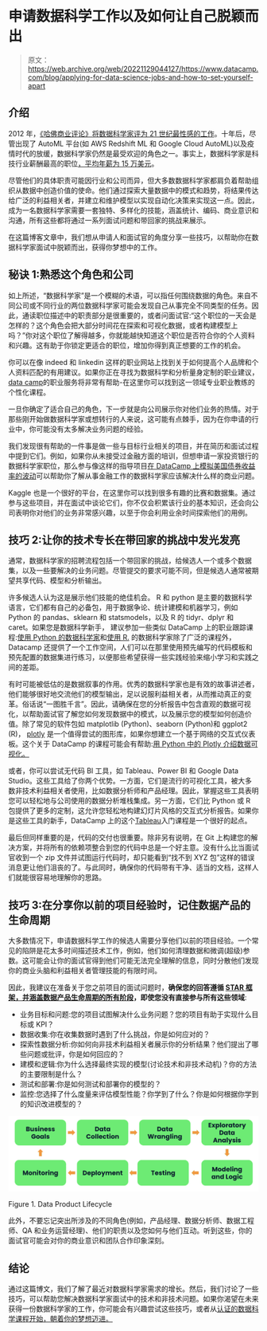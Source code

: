 # 申请数据科学工作以及如何让自己脱颖而出

> 原文：<https://web.archive.org/web/20221129044127/https://www.datacamp.com/blog/applying-for-data-science-jobs-and-how-to-set-yourself-apart>

## 介绍

2012 年，[《哈佛商业评论》将数据科学家评为 21 世纪最性感的工作](https://web.archive.org/web/20221221030718/https://hbr.org/2012/10/data-scientist-the-sexiest-job-of-the-21st-century)。十年后，尽管出现了 AutoML 平台(如 AWS Redshift ML 和 Google Cloud AutoML)以及疫情时代的放缓，数据科学家仍然是最受欢迎的角色之一。事实上，数据科学家是科技行业薪酬最高的职位[，平均年薪为 15 万美元](https://web.archive.org/web/20221221030718/https://www.hiringlab.org/2018/03/15/data-science-job-postings-growing-quickly)。

尽管他们的具体职责可能因行业和公司而异，但大多数数据科学家都肩负着帮助组织从数据中创造价值的使命。他们通过探索大量数据中的模式和趋势，将结果传达给广泛的利益相关者，并建立和维护模型以实现自动化决策来实现这一点。因此，成为一名数据科学家需要一套独特、多样化的技能，涵盖统计、编码、商业意识和沟通，所有这些都将通过一系列面试问题和带回家的挑战来展示。

在这篇博客文章中，我们想从申请人和面试官的角度分享一些技巧，以帮助你在数据科学家面试中脱颖而出，获得你梦想中的工作。

## 秘诀 1:熟悉这个角色和公司

如上所述，“数据科学家”是一个模糊的术语，可以指任何围绕数据的角色。来自不同公司或不同行业的两位数据科学家可能会发现自己从事完全不同类型的任务。因此，通读职位描述中的职责部分是很重要的，或者问面试官:“这个职位的一天会是怎样的？这个角色会把大部分时间花在探索和可视化数据，或者构建模型上吗？”你对这个职位了解得越多，你就能越快知道这个职位是否符合你的个人资料和兴趣。这有助于你锁定更适合的职位，增加你得到真正想要的工作的机会。

你可以在像 indeed 和 linkedin 这样的职业网站上找到关于如何提高个人品牌和个人资料匹配的有用建议。如果你正在寻找为数据科学和分析量身定制的职业建议，[data camp](https://web.archive.org/web/20221221030718/https://www.datacamp.com/careerservices)的职业服务将非常有帮助-在这里你可以找到这一领域专业职业教练的个性化课程。

一旦你确定了适合自己的角色，下一步就是向公司展示你对他们业务的热情。对于那些刚开始做数据科学家或想转行的人来说，这可能有点棘手，因为在你申请的行业中，你可能没有太多解决业务问题的经验。

我们发现很有帮助的一件事是做一些与目标行业相关的项目，并在简历和面试过程中提到它们。例如，如果你从未接受过金融方面的培训，但想申请一家投资银行的数据科学家职位，那么参与像这样的指导项目[在 DataCamp 上模拟美国债券收益率的波动](https://web.archive.org/web/20221221030718/https://www.datacamp.com/projects/738)可以帮助你了解从事金融工作的数据科学家应该解决什么样的商业问题。

Kaggle 也是一个很好的平台，在这里你可以找到很多有趣的比赛和数据集。通过参与这些项目，并在面试中谈论它们，你不仅会积累该行业的基本知识，还会向公司表明你对他们的业务非常感兴趣，以至于你会利用业余时间探索他们的用例。

## 技巧 2:让你的技术专长在带回家的挑战中发光发亮

通常，数据科学家的招聘流程包括一个带回家的挑战，给候选人一个或多个数据集，以及一些要解决的业务问题。尽管提交的要求可能不同，但是候选人通常被期望共享代码、模型和分析输出。

许多候选人认为这是展示他们技能的绝佳机会。 R 和 python 是主要的数据科学语言，它们都有自己的必备包，用于数据争论、统计建模和机器学习，例如 Python 的 pandas、sklearn 和 statsmodels，以及 R 的 tidyr、dplyr 和 caret。如果您是数据科学新手， 建议参加一些类似 DataCamp 上的职业跟踪课程:[使用 Python 的数据科学家](https://web.archive.org/web/20221221030718/https://www.datacamp.com/tracks/data-scientist-with-python)和[使用 R.](https://web.archive.org/web/20221221030718/https://www.datacamp.com/tracks/data-scientist-with-r) 的数据科学家除了广泛的课程外，Datacamp 还提供了一个工作空间，人们可以在那里使用预先编写的代码模板和预先配置的数据集进行练习，以便那些希望获得一些实践经验来缩小学习和实践之间的差距。

有时可能被低估的是数据叙事的作用。优秀的数据科学家也是有效的故事讲述者，他们能够很好地交流他们的模型输出，足以说服利益相关者，从而推动真正的变革。俗话说“一图胜千言”。因此，请确保在您的分析报告中包含直观的数据可视化，以帮助面试官了解您如何发现数据中的模式，以及展示您的模型如何创造价值。除了常见的软件包如 matplotlib (Python)、seaborn (Python)和 ggplot2 (R)， [plotly](https://web.archive.org/web/20221221030718/https://plotly.com/graphing-libraries) 是一个值得尝试的图形库，如果你想建立一个基于网络的交互式仪表板。这个关于 DataCamp 的课程可能会有帮助:[用 Python 中的 Plotly 介绍数据可视化。](https://web.archive.org/web/20221221030718/https://www.datacamp.com/courses/introduction-to-data-visualization-with-plotly-in-python)

或者，你可以尝试无代码 BI 工具，如 Tableau、Power BI 和 Google Data Studio。这些工具给了你两个优势。一方面，它们是流行的可视化工具，被大多数非技术利益相关者使用，比如数据分析师和产品经理。因此，掌握这些工具表明您可以轻松地与公司使用的数据分析堆栈集成。另一方面，它们比 Python 或 R 包提供了更多的定制，这允许您轻松地构建幻灯片风格的交互式分析报告。如果你是这些工具的新手，DataCamp 上的这个[Tableau](https://web.archive.org/web/20221221030718/https://www.datacamp.com/courses/introduction-to-tableau)入门课程是一个很好的起点。

最后但同样重要的是，代码的交付也很重要。除非另有说明，在 Git 上构建您的解决方案，并将所有的依赖项整合到您的代码中总是一个好主意。没有什么比当面试官收到一个 zip 文件并试图运行代码时，却只能看到“找不到 XYZ 包”这样的错误消息更让他们沮丧的了。与此同时，确保你的代码带有干净、适当的文档，这样人们就能很容易地理解你的思路。

## 技巧 3:在分享你以前的项目经验时，记住数据产品的生命周期

大多数情况下，申请数据科学工作的候选人需要分享他们以前的项目经验。一个常见的陷阱是花太多时间描述技术工作，例如，他们如何清理数据和微调(超级)参数。这可能会让你的面试官得到他们可能无法完全理解的信息，同时分散他们发现你的商业头脑和利益相关者管理技能的有限时间。

因此，我建议在准备关于您之前项目的面试问题时，**确保您的回答遵循 [STAR 框架，并涵盖数据产品生命周期的所有阶段](https://web.archive.org/web/20221221030718/https://www.themuse.com/advice/star-interview-method)，即使您没有直接参与所有这些领域**:

*   业务目标和问题:您的项目试图解决什么业务问题？您的项目有助于实现什么目标或 KPI？
*   数据收集:你在收集数据时遇到了什么挑战，你是如何应对的？
*   探索性数据分析:你如何向非技术利益相关者展示你的分析结果？他们提出了哪些问题或批评，你是如何回应的？
*   建模和逻辑:你为什么选择最终实现的模型(讨论技术和非技术动机)？你的方法的主要限制是什么？
*   测试和部署:你是如何测试和部署你的模型的？
*   监控:您选择了什么度量来评估模型性能？你学到了什么？你是如何根据你学到的知识改进模型的？

![](img/1597d462f2881f38039df84fc9074710.png)

Figure 1\. Data Product Lifecycle

此外，不要忘记突出所涉及的不同角色(例如，产品经理、数据分析师、数据工程师、QA 和业务运营经理)、他们的职责以及您如何与他们互动。听到这些，你的面试官可能会对你的商业意识和团队合作印象深刻。

## 结论

通过这篇博文，我们了解了最近对数据科学家需求的增长。然后，我们讨论了一些技巧，可以帮助您解决数据科学家面试中的技术和非技术问题。如果你渴望在未来获得一份数据科学家的工作，你可能会有兴趣尝试这些技巧，或者从[认证的数据科学课程开始，朝着你的梦想迈进。](https://web.archive.org/web/20221221030718/https://www.datacamp.com/courses-all)